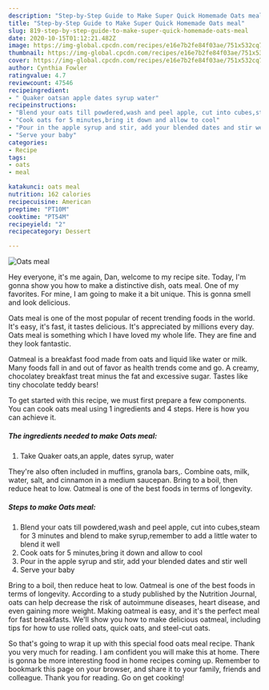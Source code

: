 ```yaml
---
description: "Step-by-Step Guide to Make Super Quick Homemade Oats meal"
title: "Step-by-Step Guide to Make Super Quick Homemade Oats meal"
slug: 819-step-by-step-guide-to-make-super-quick-homemade-oats-meal
date: 2020-10-15T01:12:21.482Z
image: https://img-global.cpcdn.com/recipes/e16e7b2fe84f03ae/751x532cq70/oats-meal-recipe-main-photo.jpg
thumbnail: https://img-global.cpcdn.com/recipes/e16e7b2fe84f03ae/751x532cq70/oats-meal-recipe-main-photo.jpg
cover: https://img-global.cpcdn.com/recipes/e16e7b2fe84f03ae/751x532cq70/oats-meal-recipe-main-photo.jpg
author: Cynthia Fowler
ratingvalue: 4.7
reviewcount: 47546
recipeingredient:
- " Quaker oatsan apple dates syrup water"
recipeinstructions:
- "Blend your oats till powdered,wash and peel apple, cut into cubes,steam for 3 minutes and blend to make syrup,remember to add a little water to blend it well"
- "Cook oats for 5 minutes,bring it down and allow to cool"
- "Pour in the apple syrup and stir, add your blended dates and stir well"
- "Serve your baby"
categories:
- Recipe
tags:
- oats
- meal

katakunci: oats meal 
nutrition: 162 calories
recipecuisine: American
preptime: "PT10M"
cooktime: "PT54M"
recipeyield: "2"
recipecategory: Dessert

---
```



![Oats meal](https://img-global.cpcdn.com/recipes/e16e7b2fe84f03ae/751x532cq70/oats-meal-recipe-main-photo.jpg)

Hey everyone, it's me again, Dan, welcome to my recipe site. Today, I'm gonna show you how to make a distinctive dish, oats meal. One of my favorites. For mine, I am going to make it a bit unique. This is gonna smell and look delicious.

Oats meal is one of the most popular of recent trending foods in the world. It's easy, it's fast, it tastes delicious. It's appreciated by millions every day. Oats meal is something which I have loved my whole life. They are fine and they look fantastic.

Oatmeal is a breakfast food made from oats and liquid like water or milk. Many foods fall in and out of favor as health trends come and go. A creamy, chocolatey breakfast treat minus the fat and excessive sugar. Tastes like tiny chocolate teddy bears!


To get started with this recipe, we must first prepare a few components. You can cook oats meal using 1 ingredients and 4 steps. Here is how you can achieve it.

<!--inarticleads1-->

##### The ingredients needed to make Oats meal:

1. Take  Quaker oats,an apple, dates syrup, water


They&#39;re also often included in muffins, granola bars,. Combine oats, milk, water, salt, and cinnamon in a medium saucepan. Bring to a boil, then reduce heat to low. Oatmeal is one of the best foods in terms of longevity. 

<!--inarticleads2-->

##### Steps to make Oats meal:

1. Blend your oats till powdered,wash and peel apple, cut into cubes,steam for 3 minutes and blend to make syrup,remember to add a little water to blend it well
1. Cook oats for 5 minutes,bring it down and allow to cool
1. Pour in the apple syrup and stir, add your blended dates and stir well
1. Serve your baby


Bring to a boil, then reduce heat to low. Oatmeal is one of the best foods in terms of longevity. According to a study published by the Nutrition Journal, oats can help decrease the risk of autoimmune diseases, heart disease, and even gaining more weight. Making oatmeal is easy, and it&#39;s the perfect meal for fast breakfasts. We&#39;ll show you how to make delicious oatmeal, including tips for how to use rolled oats, quick oats, and steel-cut oats. 

So that's going to wrap it up with this special food oats meal recipe. Thank you very much for reading. I am confident you will make this at home. There is gonna be more interesting food in home recipes coming up. Remember to bookmark this page on your browser, and share it to your family, friends and colleague. Thank you for reading. Go on get cooking!
